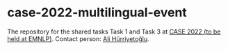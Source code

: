 # case-2022-multilingual-event
The repository for the shared tasks Task 1 and Task 3 at [CASE 2022 (to be held at EMNLP)](https://emw.ku.edu.tr/case-2022/). Contact person: [Ali Hürriyetoğlu](ali.hurriyetoglu@gmail.com).
